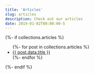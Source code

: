 ```yaml
---
title: 'Articles'
slug: articles
description: Check out our articles
date: 2019-01-02T00:00:00-5
---
```

{%- if collections.articles %}
<ul class="articles">
  {%- for post in collections.articles %}
  <li class="article">
    <a href="{{ post.url }}">{{ post.data.title }}</a>
  </li><!-- .article -->
  {%- endfor %}
</ul><!-- .articles -->
{%- endif %}
